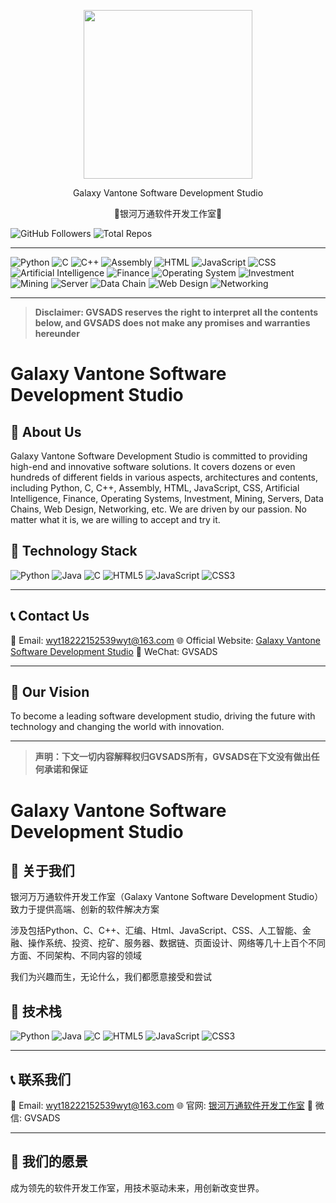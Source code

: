 <p align="center">
  <img src="https://avatars.githubusercontent.com/u/193612261?v=4" width="270px" />
  <p align="center">Galaxy Vantone Software Development Studio</p>
  <p align="center">🌌银河万通软件开发工作室🌌</p>
</p>

![GitHub Followers](https://img.shields.io/badge/dynamic/json?color=green&label=GitHub%20Followers&query=%24.data.totalSubs&url=https%3A%2F%2Fapi.spencerwoo.com%2Fsubstats%2F%3Fsource%3Dgithub%26queryKey%3DGVSADS)
![Total Repos](https://img.shields.io/badge/dynamic/json?color=orange&label=Total%20Repos&query=%24.total_count&url=https%3A%2F%2Fapi.github.com%2Fsearch%2Frepositories%3Fq%3Duser%3AGVSADS)

---

![Python](https://img.shields.io/badge/Python-3776AB?style=for-the-badge&logo=python&logoColor=white)
![C](https://img.shields.io/badge/C-A8B9CC?style=for-the-badge&logo=c&logoColor=black)
![C++](https://img.shields.io/badge/C%2B%2B-00599C?style=for-the-badge&logo=c%2B%2B&logoColor=white)
![Assembly](https://img.shields.io/badge/Assembly-6E4C13?style=for-the-badge&logo=assemblyscript&logoColor=white)
![HTML](https://img.shields.io/badge/HTML-E34F26?style=for-the-badge&logo=html5&logoColor=white)
![JavaScript](https://img.shields.io/badge/JavaScript-F7DF1E?style=for-the-badge&logo=javascript&logoColor=black)
![CSS](https://img.shields.io/badge/CSS-1572B6?style=for-the-badge&logo=css3&logoColor=white)
![Artificial Intelligence](https://img.shields.io/badge/Artificial%20Intelligence-FF6F61?style=for-the-badge&logo=ai&logoColor=white)
![Finance](https://img.shields.io/badge/Finance-008CBA?style=for-the-badge&logo=cash-app&logoColor=white)
![Operating System](https://img.shields.io/badge/Operating%20System-000000?style=for-the-badge&logo=linux&logoColor=white)
![Investment](https://img.shields.io/badge/Investment-FFA500?style=for-the-badge&logo=bitcoin&logoColor=white)
![Mining](https://img.shields.io/badge/Mining-000000?style=for-the-badge&logo=ethereum&logoColor=white)
![Server](https://img.shields.io/badge/Server-000000?style=for-the-badge&logo=serverless&logoColor=white)
![Data Chain](https://img.shields.io/badge/Data%20Chain-000000?style=for-the-badge&logo=blockchain&logoColor=white)
![Web Design](https://img.shields.io/badge/Web%20Design-000000?style=for-the-badge&logo=adobe-xd&logoColor=white)
![Networking](https://img.shields.io/badge/Networking-000000?style=for-the-badge&logo=cisco&logoColor=white)

---
> **Disclaimer: GVSADS reserves the right to interpret all the contents below, and GVSADS does not make any promises and warranties hereunder**

# Galaxy Vantone Software Development Studio

## 🚀 About Us
Galaxy Vantone Software Development Studio is committed to providing high-end and innovative software solutions.
It covers dozens or even hundreds of different fields in various aspects, architectures and contents, including Python, C, C++, Assembly, HTML, JavaScript, CSS, Artificial Intelligence, Finance, Operating Systems, Investment, Mining, Servers, Data Chains, Web Design, Networking, etc.
We are driven by our passion. No matter what it is, we are willing to accept and try it.

## 🔧 Technology Stack
![Python](https://img.shields.io/badge/Python-3.12.0+-blue?logo=python)
![Java](https://img.shields.io/badge/Java-21-orange?logo=java)
![C](https://img.shields.io/badge/React-18-purple?logo=C)
![HTML5](https://img.shields.io/badge/HTML-5-yellow?logo=HTML5)
![JavaScript](https://img.shields.io/badge/JavaScript-1.8.5-f7df1e?logo=JavaScript)
![CSS3](https://img.shields.io/badge/CSS-3-green?logo=CSS3)

---

## 📞 Contact Us
📧 Email: wyt18222152539wyt@163.com
🌐 Official Website: [Galaxy Vantone Software Development Studio](https://www.gvsds.com)
📱 WeChat: GVSADS

---

## 🎯 Our Vision
To become a leading software development studio, driving the future with technology and changing the world with innovation. 

---

> **声明：下文一切内容解释权归GVSADS所有，GVSADS在下文没有做出任何承诺和保证**

# Galaxy Vantone Software Development Studio

## 🚀 关于我们
银河万万通软件开发工作室（Galaxy Vantone Software Development Studio）致力于提供高端、创新的软件解决方案

涉及包括Python、C、C++、汇编、Html、JavaScript、CSS、人工智能、金融、操作系统、投资、挖矿、服务器、数据链、页面设计、网络等几十上百个不同方面、不同架构、不同内容的领域

我们为兴趣而生，无论什么，我们都愿意接受和尝试

## 🔧 技术栈
![Python](https://img.shields.io/badge/Python-3.12.0+-blue?logo=python)
![Java](https://img.shields.io/badge/Java-21-orange?logo=java)
![C](https://img.shields.io/badge/React-18-purple?logo=C)
![HTML5](https://img.shields.io/badge/HTML-5-yellow?logo=HTML5)
![JavaScript](https://img.shields.io/badge/JavaScript-1.8.5-f7df1e?logo=JavaScript)
![CSS3](https://img.shields.io/badge/CSS-3-green?logo=CSS3)

---

## 📞 联系我们
📧 Email: wyt18222152539wyt@163.com
🌐 官网: [银河万通软件开发工作室](https://www.gvsds.com)
📱 微信: GVSADS

---

## 🎯 我们的愿景
成为领先的软件开发工作室，用技术驱动未来，用创新改变世界。
